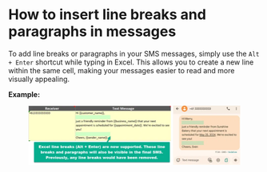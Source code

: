 # How to insert line breaks and paragraphs in messages

To add line breaks or paragraphs in your SMS messages, simply use the `Alt + Enter` shortcut while typing in Excel. This allows you to create a new line within the same cell, making your messages easier to read and more visually appealing.

**Example:**

<figure><img src="../.gitbook/assets/image (4).png" alt=""><figcaption></figcaption></figure>
